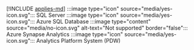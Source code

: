 [!INCLUDE [applies-md](applies-md.md)] :::image type="icon" source="media/yes-icon.svg"::: SQL Server :::image type="icon" source="media/yes-icon.svg"::: Azure SQL Database :::image type="content" source="media/no-icon.svg" alt-text="Not supported" border="false"::: Azure Synapse Analytics :::image type="icon" source="media/yes-icon.svg"::: Analytics Platform System (PDW)

